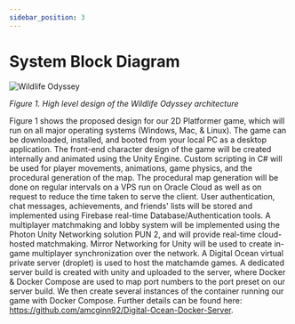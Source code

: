 ```yaml
---
sidebar_position: 3
---
```


# System Block Diagram

![Wildlife Odyssey](https://github.com/Capstone-Projects-2024-Spring/project-rpg-elements-game/assets/95385730/26593187-0517-458e-9beb-272a044979e4)


*Figure 1. High level design of the Wildlife Odyssey architecture*



Figure 1 shows the proposed design for our 2D Platformer game, which will run on all major operating systems (Windows, Mac, & Linux). The game can be downloaded, installed, and booted from your local PC as a desktop application. The front-end character design of the game will be created internally and animated using the Unity Engine. Custom scripting in C# will be used for player movements, animations, game physics, and the procedural generation of the map. The procedural map generation will be done on regular intervals on a VPS run on Oracle Cloud as well as on request to reduce the time taken to serve the client. User authentication, chat messages, achievements, and friends' lists will be stored and implemented using Firebase real-time Database/Authentication tools. A multiplayer matchmaking and lobby system will be implemented using the Photon Unity Networking solution PUN 2, and will provide real-time cloud-hosted matchmaking. Mirror Networking for Unity will be used to create in-game multiplayer synchronization over the network. A Digital Ocean virtual private server (droplet) is used to host the matchamde games. A dedicated server build is created with unity and uploaded to the server, where Docker & Docker Compose are used to map port numbers to the port preset on our server build. We then create several instances of the container running our game with Docker Compose. Further details can be found here: https://github.com/amcginn92/Digital-Ocean-Docker-Server.

